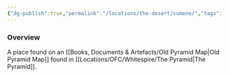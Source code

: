 ```yaml
---
{"dg-publish":true,"permalink":"/locations/the-desert/sumene/","tags":["Undiscovered"],"updated":"2025-07-31T14:30:43.430+01:00"}
---
```


### Overview
A place found on an [[Books, Documents & Artefacts/Old Pyramid Map\|Old Pyramid Map]] found in [[Locations/OFC/Whitespire/The Pyramid\|The Pyramid]]. 